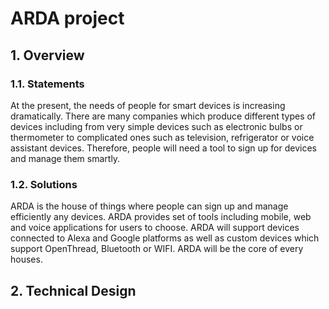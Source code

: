# ARDA project

## 1. Overview

### 1.1. Statements
At the present, the needs of people for smart devices is increasing dramatically. There are many companies which produce different types of devices including from very simple devices such as electronic bulbs or thermometer to complicated ones such as television, refrigerator or  voice assistant devices. Therefore, people will need a tool to sign up for devices and manage them smartly.

### 1.2. Solutions
ARDA is the house of things where people can sign up and manage efficiently any devices. ARDA provides set of tools including mobile, web and voice applications for users to choose. ARDA will support devices connected to Alexa and Google platforms as well as custom devices which support OpenThread, Bluetooth or WIFI. ARDA will be the core of every houses.

## 2. Technical Design
